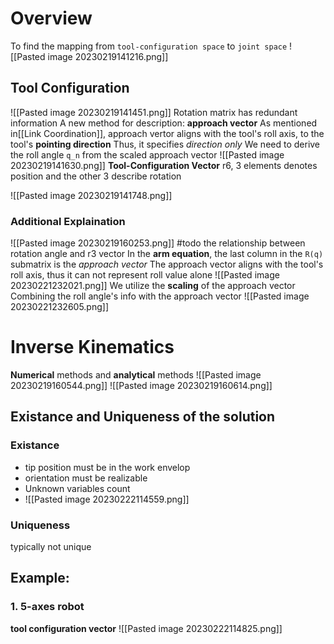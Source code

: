 # Overview
To find the mapping from `tool-configuration space` to `joint space`
![[Pasted image 20230219141216.png]]
## Tool Configuration
![[Pasted image 20230219141451.png]]
Rotation matrix has redundant information
A new method for description: **approach vector**
As mentioned in[[Link Coordination]], approach vertor aligns with the tool's roll axis, to the tool's **pointing direction** 
Thus, it specifies _direction only_
We need to derive the roll angle `q_n` from the scaled approach vector
![[Pasted image 20230219141630.png]]
**Tool-Configuration Vector** r6, 3 elements denotes position and the other 3 describe rotation

![[Pasted image 20230219141748.png]]
### Additional Explaination
![[Pasted image 20230219160253.png]]
#todo the relationship between rotation angle and r3 vector
In the **arm equation**, the last column in the `R(q)` submatrix is the *approach vector*
The approach vector aligns with the tool's roll axis, thus it can not represent roll value alone
![[Pasted image 20230221232021.png]]
We utilize the **scaling** of the approach vector
Combining the roll angle's info with the approach vector
![[Pasted image 20230221232605.png]]

# Inverse Kinematics
**Numerical** methods and **analytical** methods
![[Pasted image 20230219160544.png]]
![[Pasted image 20230219160614.png]]
## Existance and Uniqueness of the solution
### Existance
- tip position must be in the work envelop
- orientation must be realizable
- Unknown variables count
- ![[Pasted image 20230222114559.png]]
### Uniqueness
typically not unique
## Example: 
### 1. 5-axes robot
**tool configuration vector**
![[Pasted image 20230222114825.png]]




